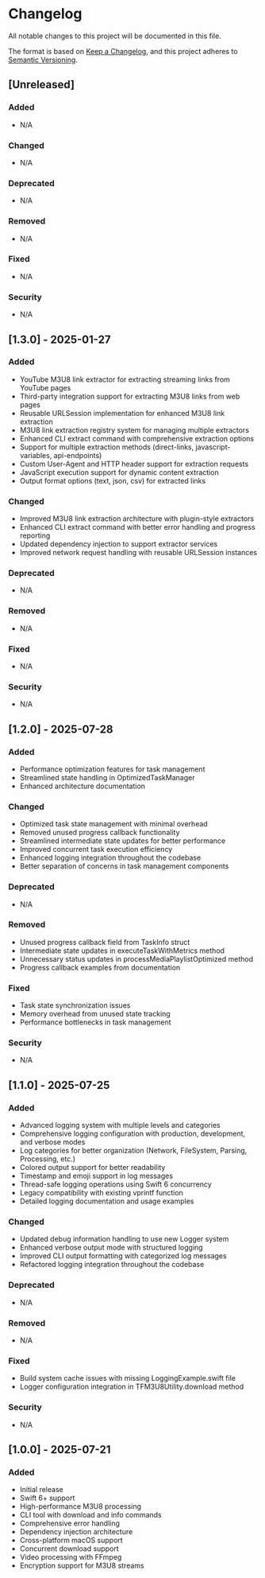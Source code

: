 # Changelog

All notable changes to this project will be documented in this file.

The format is based on [Keep a Changelog](https://keepachangelog.com/en/1.0.0/),
and this project adheres to [Semantic Versioning](https://semver.org/spec/v2.0.0.html).

## [Unreleased]

### Added
- N/A

### Changed
- N/A

### Deprecated
- N/A

### Removed
- N/A

### Fixed
- N/A

### Security
- N/A

## [1.3.0] - 2025-01-27

### Added
- YouTube M3U8 link extractor for extracting streaming links from YouTube pages
- Third-party integration support for extracting M3U8 links from web pages
- Reusable URLSession implementation for enhanced M3U8 link extraction
- M3U8 link extraction registry system for managing multiple extractors
- Enhanced CLI extract command with comprehensive extraction options
- Support for multiple extraction methods (direct-links, javascript-variables, api-endpoints)
- Custom User-Agent and HTTP header support for extraction requests
- JavaScript execution support for dynamic content extraction
- Output format options (text, json, csv) for extracted links

### Changed
- Improved M3U8 link extraction architecture with plugin-style extractors
- Enhanced CLI extract command with better error handling and progress reporting
- Updated dependency injection to support extractor services
- Improved network request handling with reusable URLSession instances

### Deprecated
- N/A

### Removed
- N/A

### Fixed
- N/A

### Security
- N/A

## [1.2.0] - 2025-07-28

### Added
- Performance optimization features for task management
- Streamlined state handling in OptimizedTaskManager
- Enhanced architecture documentation

### Changed
- Optimized task state management with minimal overhead
- Removed unused progress callback functionality
- Streamlined intermediate state updates for better performance
- Improved concurrent task execution efficiency
- Enhanced logging integration throughout the codebase
- Better separation of concerns in task management components

### Deprecated
- N/A

### Removed
- Unused progress callback field from TaskInfo struct
- Intermediate state updates in executeTaskWithMetrics method
- Unnecessary status updates in processMediaPlaylistOptimized method
- Progress callback examples from documentation

### Fixed
- Task state synchronization issues
- Memory overhead from unused state tracking
- Performance bottlenecks in task management

### Security
- N/A

## [1.1.0] - 2025-07-25

### Added
- Advanced logging system with multiple levels and categories
- Comprehensive logging configuration with production, development, and verbose modes
- Log categories for better organization (Network, FileSystem, Parsing, Processing, etc.)
- Colored output support for better readability
- Timestamp and emoji support in log messages
- Thread-safe logging operations using Swift 6 concurrency
- Legacy compatibility with existing vprintf function
- Detailed logging documentation and usage examples

### Changed
- Updated debug information handling to use new Logger system
- Enhanced verbose output mode with structured logging
- Improved CLI output formatting with categorized log messages
- Refactored logging integration throughout the codebase

### Deprecated
- N/A

### Removed
- N/A

### Fixed
- Build system cache issues with missing LoggingExample.swift file
- Logger configuration integration in TFM3U8Utility.download method

### Security
- N/A

## [1.0.0] - 2025-07-21

### Added
- Initial release
- Swift 6+ support
- High-performance M3U8 processing
- CLI tool with download and info commands
- Comprehensive error handling
- Dependency injection architecture
- Cross-platform macOS support
- Concurrent download support
- Video processing with FFmpeg
- Encryption support for M3U8 streams 